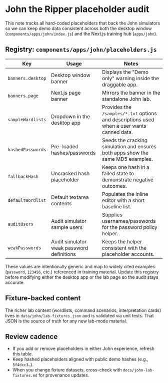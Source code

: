 # John the Ripper placeholder audit

This note tracks all hard-coded placeholders that back the John simulators so we can keep demo data consistent across both the desktop window (`components/apps/john/index.js`) and the Next.js training hub (`apps/john`).

## Registry: `components/apps/john/placeholders.js`

| Key | Usage | Notes |
| --- | --- | --- |
| `banners.desktop` | Desktop window banner | Displays the "Demo only" warning inside the draggable app. |
| `banners.page` | Next.js page banner | Mirrors the banner in the standalone John lab. |
| `sampleWordlists` | Dropdown in the desktop app | Provides the `/samples/*.txt` options and descriptions used when a user wants canned data. |
| `hashedPasswords` | Pre-loaded hashes/passwords | Seeds the cracking simulation and ensures both apps show the same MD5 examples. |
| `fallbackHash` | Uncracked hash placeholder | Keeps one hash in a failed state to demonstrate negative outcomes. |
| `defaultWordlist` | Default textarea contents | Populates the inline editor with a short baseline list. |
| `auditUsers` | Audit simulator sample users | Supplies usernames/passwords for the password policy helper. |
| `weakPasswords` | Audit simulator weak password definitions | Keeps the helper consistent with the placeholder accounts. |

These values are intentionally generic and map to widely cited examples (`password`, `123456`, etc.) referenced in training material. Update this registry before modifying either the desktop app or the lab page so the audit stays accurate.

## Fixture-backed content

The richer lab content (wordlists, command scenarios, interpretation cards) lives in `data/john/lab-fixtures.json` and is validated via unit tests. That JSON is the source of truth for any new lab-mode material.

## Review cadence

- If you add or remove placeholders in either John experience, refresh this table.
- Keep hashed placeholders aligned with public demo hashes (e.g., `5f4dcc3…`).
- When you change fixture datasets, cross-check with `docs/john-lab-fixtures.md` for provenance updates.
